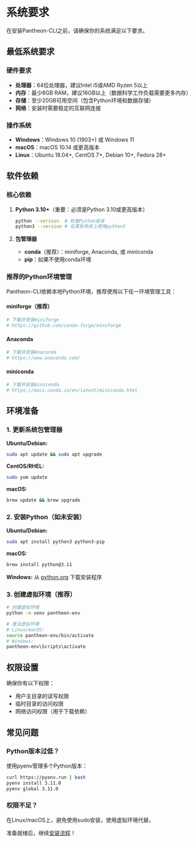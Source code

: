 # 系统要求

在安装Pantheon-CLI之前，请确保你的系统满足以下要求。

## 最低系统要求

### 硬件要求
- **处理器**：64位处理器，建议Intel i5或AMD Ryzen 5以上
- **内存**：最少8GB RAM，建议16GB以上（数据科学工作负载需要更多内存）
- **存储**：至少20GB可用空间（包含Python环境和数据存储）
- **网络**：安装时需要稳定的互联网连接

### 操作系统
- **Windows**：Windows 10 (1903+) 或 Windows 11
- **macOS**：macOS 10.14 或更高版本
- **Linux**：Ubuntu 18.04+, CentOS 7+, Debian 10+, Fedora 28+

## 软件依赖

### 核心依赖
1. **Python 3.10+**（重要：必须是Python 3.10或更高版本）
   ```bash
   python --version  # 检查Python版本
   python3 --version # 在某些系统上使用python3
   ```

2. **包管理器**
   - **conda**（推荐）：miniforge, Anaconda, 或 miniconda
   - **pip**：如果不使用conda环境

### 推荐的Python环境管理
Pantheon-CLI依赖本地Python环境，推荐使用以下任一环境管理工具：

#### miniforge（推荐）
```bash
# 下载并安装miniforge
# https://github.com/conda-forge/miniforge
```

#### Anaconda
```bash
# 下载并安装Anaconda
# https://www.anaconda.com/
```

#### miniconda
```bash
# 下载并安装miniconda  
# https://docs.conda.io/en/latest/miniconda.html
```


## 环境准备

### 1. 更新系统包管理器

**Ubuntu/Debian:**
```bash
sudo apt update && sudo apt upgrade
```

**CentOS/RHEL:**
```bash
sudo yum update
```

**macOS:**
```bash
brew update && brew upgrade
```

### 2. 安装Python（如未安装）

**Ubuntu/Debian:**
```bash
sudo apt install python3 python3-pip
```

**macOS:**
```bash
brew install python@3.11
```

**Windows:**
从 [python.org](https://www.python.org/downloads/) 下载安装程序

### 3. 创建虚拟环境（推荐）

```bash
# 创建虚拟环境
python -m venv pantheon-env

# 激活虚拟环境
# Linux/macOS:
source pantheon-env/bin/activate
# Windows:
pantheon-env\Scripts\activate
```

## 权限设置

确保你有以下权限：
- 用户主目录的读写权限
- 临时目录的访问权限
- 网络访问权限（用于下载依赖）

## 常见问题

### Python版本过低？
使用pyenv管理多个Python版本：
```bash
curl https://pyenv.run | bash
pyenv install 3.11.0
pyenv global 3.11.0
```

### 权限不足？
在Linux/macOS上，避免使用sudo安装，使用虚拟环境代替。

准备就绪后，继续[安装流程](/installation)！